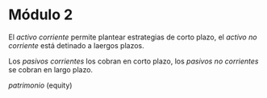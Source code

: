 # Módulo 2

El _activo corriente_ permite plantear estrategias de corto plazo, el _activo no corriente_ está detinado a laergos plazos.

Los _pasivos corrientes_ los cobran en corto plazo, los _pasivos no corrientes_ se cobran en largo plazo.


_patrimonio_ (equity)